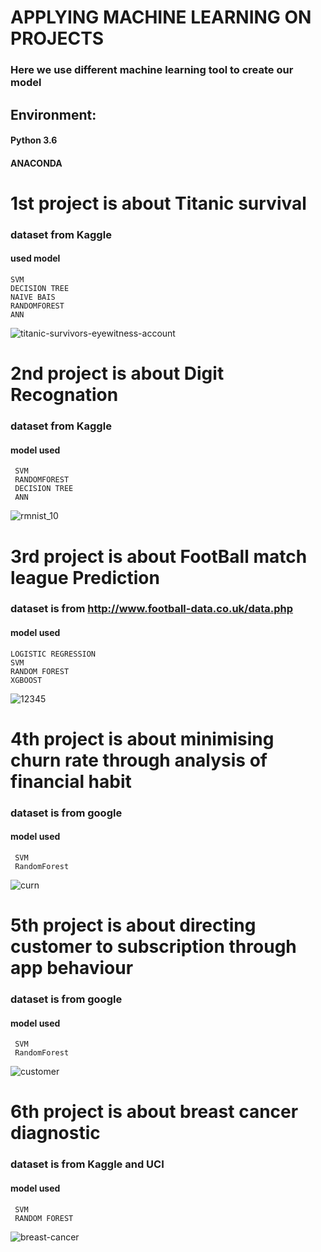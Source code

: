 # APPLYING MACHINE LEARNING ON PROJECTS
### Here we use different machine learning tool to create our model
## Environment:
#### Python 3.6
#### ANACONDA
 

# 1st project is about Titanic survival
### dataset from Kaggle
#### used model
    SVM
    DECISION TREE
    NAIVE BAIS
    RANDOMFOREST
    ANN
![titanic-survivors-eyewitness-account](https://user-images.githubusercontent.com/41201124/49702073-7eb5e800-fc1a-11e8-8ccc-627ec6cfaf18.jpg)


# 2nd project is about Digit Recognation
### dataset from Kaggle
#### model used
     SVM
     RANDOMFOREST
     DECISION TREE
     ANN
![rmnist_10](https://user-images.githubusercontent.com/41201124/49702279-8c6c6d00-fc1c-11e8-991d-9fab36041513.png)

# 3rd project is about FootBall match league Prediction
### dataset is from  http://www.football-data.co.uk/data.php
#### model used
    LOGISTIC REGRESSION
    SVM
    RANDOM FOREST
    XGBOOST

![12345](https://user-images.githubusercontent.com/41201124/50042716-20ab5980-008d-11e9-95df-7ea22de47146.jpg)

# 4th project is about minimising churn rate through analysis of financial habit
### dataset is from google
#### model used
     SVM
     RandomForest
     
![curn](https://user-images.githubusercontent.com/41201124/50422195-3d564700-086e-11e9-816c-9a2a68c842a3.jpeg)

# 5th project is about directing customer to subscription through app behaviour
### dataset is from google
#### model used
     SVM
     RandomForest
     
![customer](https://user-images.githubusercontent.com/41201124/50422198-447d5500-086e-11e9-8fd8-cf52477a61cf.png)

# 6th project is about breast cancer diagnostic
### dataset is from Kaggle and UCI
#### model used
     SVM
     RANDOM FOREST

![breast-cancer](https://user-images.githubusercontent.com/41201124/49702290-a908a500-fc1c-11e8-8742-f7bf679f0e64.jpg)


